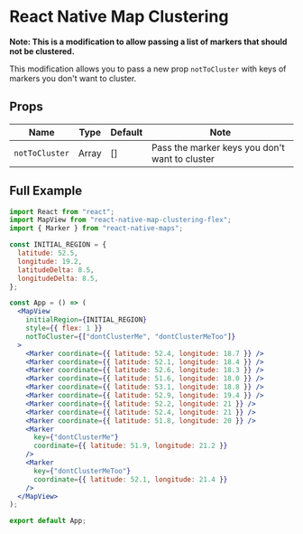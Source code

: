 # React Native Map Clustering

**Note: This is a modification to allow passing a list of markers that should not be clustered.**

This modification allows you to pass a new prop `notToCluster` with keys of markers you don't want to cluster.

## Props

| Name           | Type  | Default | Note                                           |
| -------------- | ----- | ------- | ---------------------------------------------- |
| `notToCluster` | Array | []      | Pass the marker keys you don't want to cluster |

## Full Example

```jsx
import React from "react";
import MapView from "react-native-map-clustering-flex";
import { Marker } from "react-native-maps";

const INITIAL_REGION = {
  latitude: 52.5,
  longitude: 19.2,
  latitudeDelta: 8.5,
  longitudeDelta: 8.5,
};

const App = () => (
  <MapView
    initialRegion={INITIAL_REGION}
    style={{ flex: 1 }}
    notToCluster={["dontClusterMe", "dontClusterMeToo"]}
  >
    <Marker coordinate={{ latitude: 52.4, longitude: 18.7 }} />
    <Marker coordinate={{ latitude: 52.1, longitude: 18.4 }} />
    <Marker coordinate={{ latitude: 52.6, longitude: 18.3 }} />
    <Marker coordinate={{ latitude: 51.6, longitude: 18.0 }} />
    <Marker coordinate={{ latitude: 53.1, longitude: 18.8 }} />
    <Marker coordinate={{ latitude: 52.9, longitude: 19.4 }} />
    <Marker coordinate={{ latitude: 52.2, longitude: 21 }} />
    <Marker coordinate={{ latitude: 52.4, longitude: 21 }} />
    <Marker coordinate={{ latitude: 51.8, longitude: 20 }} />
    <Marker
      key={"dontClusterMe"}
      coordinate={{ latitude: 51.9, longitude: 21.2 }}
    />
    <Marker
      key={"dontClusterMeToo"}
      coordinate={{ latitude: 52.1, longitude: 21.4 }}
    />
  </MapView>
);

export default App;
```
